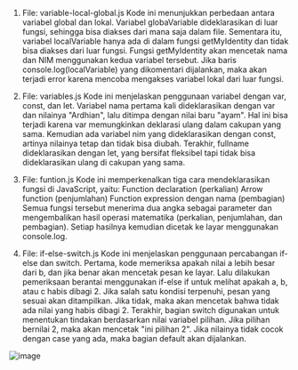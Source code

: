 1. File: variable-local-global.js
Kode ini menunjukkan perbedaan antara variabel global dan lokal.
Variabel globaVariable dideklarasikan di luar fungsi, sehingga bisa diakses dari mana saja dalam file.
Sementara itu, variabel localVariable hanya ada di dalam fungsi getMyIdentity dan tidak bisa diakses dari luar fungsi.
Fungsi getMyIdentity akan mencetak nama dan NIM menggunakan kedua variabel tersebut.
Jika baris console.log(localVariable) yang dikomentari dijalankan, maka akan terjadi error karena mencoba mengakses variabel lokal dari luar fungsi.

2. File: variables.js
Kode ini menjelaskan penggunaan variabel dengan var, const, dan let.
Variabel nama pertama kali dideklarasikan dengan var dan nilainya "Ardhian", lalu ditimpa dengan nilai baru "ayam".
Hal ini bisa terjadi karena var memungkinkan deklarasi ulang dalam cakupan yang sama.
Kemudian ada variabel nim yang dideklarasikan dengan const, artinya nilainya tetap dan tidak bisa diubah.
Terakhir, fullname dideklarasikan dengan let, yang bersifat fleksibel tapi tidak bisa dideklarasikan ulang di cakupan yang sama.

3. File: funtion.js
Kode ini memperkenalkan tiga cara mendeklarasikan fungsi di JavaScript, yaitu:
   Function declaration (perkalian)
   Arrow function (penjumlahan)
   Function expression dengan nama (pembagian)
Semua fungsi tersebut menerima dua angka sebagai parameter dan mengembalikan hasil operasi matematika (perkalian, penjumlahan, dan pembagian).
Setiap hasilnya kemudian dicetak ke layar menggunakan console.log.

4. File: if-else-switch.js
Kode ini menjelaskan penggunaan percabangan if-else dan switch.
Pertama, kode memeriksa apakah nilai a lebih besar dari b, dan jika benar akan mencetak pesan ke layar.
Lalu dilakukan pemeriksaan berantai menggunakan if-else if untuk melihat apakah a, b, atau c habis dibagi 2.
Jika salah satu kondisi terpenuhi, pesan yang sesuai akan ditampilkan. Jika tidak, maka akan mencetak bahwa tidak ada nilai yang habis dibagi 2.
Terakhir, bagian switch digunakan untuk menentukan tindakan berdasarkan nilai variabel pilihan.
Jika pilihan bernilai 2, maka akan mencetak "ini pilihan 2". Jika nilainya tidak cocok dengan case yang ada, maka bagian default akan dijalankan.


![image](https://github.com/user-attachments/assets/ba7ff3c6-ae7f-45b6-a80b-d2d8c2c5da2d)
